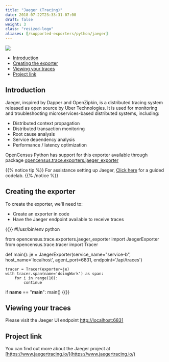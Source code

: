 ```yaml
---
title: "Jaeger (Tracing)"
date: 2018-07-22T23:33:31-07:00
draft: false
weight: 3
class: "resized-logo"
aliases: [/supported-exporters/python/jaeger]
---
```


![](https://www.jaegertracing.io/img/jaeger-logo.png)

- [Introduction](#introduction)
- [Creating the exporter](#creating-the-exporter)
- [Viewing your traces](#viewing-your-traces)
- [Project link](#project-link)

## Introduction
Jaeger, inspired by Dapper and OpenZipkin, is a distributed tracing system released as open source by Uber Technologies.
It is used for monitoring and troubleshooting microservices-based distributed systems, including:

* Distributed context propagation
* Distributed transaction monitoring
* Root cause analysis
* Service dependency analysis
* Performance / latency optimization

OpenCensus Python has support for this exporter available through package [opencensus.trace.exporters.jaeger_exporter](https://github.com/census-instrumentation/opencensus-python/blob/master/opencensus/trace/exporters/jaeger_exporter.py)

{{% notice tip %}}
For assistance setting up Jaeger, [Click here](/codelabs/jaeger) for a guided codelab.
{{% /notice %}}

## Creating the exporter
To create the exporter, we'll need to:

* Create an exporter in code
* Have the Jaeger endpoint available to receive traces

{{<highlight python>}}
#!/usr/bin/env python

from opencensus.trace.exporters.jaeger_exporter import JaegerExporter
from opencensus.trace.tracer import Tracer

def main():
    je = JaegerExporter(service_name="service-b",
                        host_name='localhost',
                        agent_port=6831,
                        endpoint='/api/traces')

    tracer = Tracer(exporter=je)
    with tracer.span(name='doingWork') as span:
        for i in range(10):
            continue

if __name__ == "__main__":
    main()
{{</highlight>}}

## Viewing your traces
Please visit the Jaeger UI endpoint [http://localhost:6831](http://localhost:6831)

## Project link
You can find out more about the Jaeger project at [https://www.jaegertracing.io/](https://www.jaegertracing.io/)

